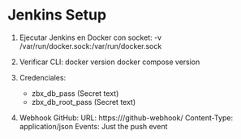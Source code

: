 # Jenkins Setup

1. Ejecutar Jenkins en Docker con socket:
   -v /var/run/docker.sock:/var/run/docker.sock

2. Verificar CLI:
   docker version
   docker compose version

3. Credenciales:
   - zbx_db_pass (Secret text)
   - zbx_db_root_pass (Secret text)

4. Webhook GitHub:
   URL: https://<jenkins>/github-webhook/
   Content-Type: application/json
   Events: Just the push event
